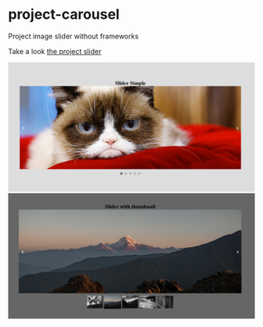 # project-carousel
Project image slider without frameworks

Take a look [the project slider](https://project-slider-carousel.netlify.app/)

![](./src/img/slidesSimple.PNG)
![](./src/img/sliderThumb.PNG)
